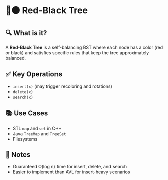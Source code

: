 # 🔴⚫ Red-Black Tree

## 🔍 What is it?
A **Red-Black Tree** is a self-balancing BST where each node has a color (red or black) and satisfies specific rules that keep the tree approximately balanced.

## ✅ Key Operations
- `insert(x)` (may trigger recoloring and rotations)
- `delete(x)`
- `search(x)`

## 📚 Use Cases
- STL `map` and `set` in C++
- Java `TreeMap` and `TreeSet`
- Filesystems

## 📝 Notes
- Guaranteed O(log n) time for insert, delete, and search
- Easier to implement than AVL for insert-heavy scenarios
